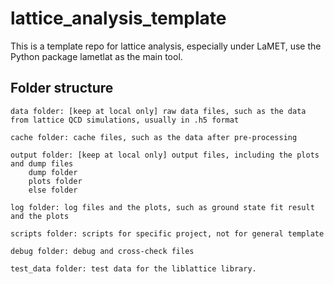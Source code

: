 # lattice_analysis_template
This is a template repo for lattice analysis, especially under LaMET, use the Python package lametlat as the main tool.

## Folder structure
```
data folder: [keep at local only] raw data files, such as the data from lattice QCD simulations, usually in .h5 format

cache folder: cache files, such as the data after pre-processing

output folder: [keep at local only] output files, including the plots and dump files
    dump folder
    plots folder
    else folder

log folder: log files and the plots, such as ground state fit result and the plots

scripts folder: scripts for specific project, not for general template

debug folder: debug and cross-check files

test_data folder: test data for the liblattice library.
```